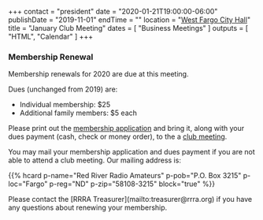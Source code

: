 +++
contact = "president"
date = "2020-01-21T19:00:00-06:00"
publishDate = "2019-11-01"
endTime = ""
location = "[West Fargo City Hall](/places/west-fargo-city-hall/)"
title = "January Club Meeting"
dates = [ "Business Meetings" ]
outputs = [ "HTML", "Calendar" ]
+++
### Membership Renewal

Membership renewals for 2020 are due at this meeting.

Dues (unchanged from 2019) are:

* Individual membership: $25
* Additional family members: $5 each

Please print out the
[membership application](http://rrra.org/s/3iOnHKqxHlaDxxv) and bring it,
along with your dues payment (cash, check or money order), to the a
[club meeting](http://rrra.org/dates/business-meetings).

You may mail your membership application and dues payment if you are not
able to attend a club meeting. Our mailing address is:

{{% hcard p-name="Red River Radio Amateurs" p-pob="P.O. Box 3215" p-loc="Fargo" p-reg="ND" p-zip="58108-3215" block="true" %}}

<p style="clear;both"></p>
Please contact the [RRRA Treasurer](mailto:treasurer@rrra.org) if you have any
questions about renewing your membership.

